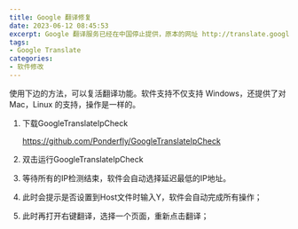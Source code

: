 ```yaml
---
title: Google 翻译修复
date: 2023-06-12 08:45:53
excerpt: Google 翻译服务已经在中国停止提供，原本的网址 http://translate.google.cn 亦已经换成了普通的 Google Search 搜寻页面，上述转变影响到中国用户在使用 Chrome 浏览器时，将无法使用翻译功能。
tags:
- Google Translate
categories:
- 软件修改
---
```

使用下边的方法，可以复活翻译功能。软件支持不仅支持 Windows，还提供了对 Mac，Linux 的支持，操作是一样的。

1. 下载GoogleTranslateIpCheck

    https://github.com/Ponderfly/GoogleTranslateIpCheck

2. 双击运行GoogleTranslateIpCheck

3. 等待所有的IP检测结束，软件会自动选择延迟最低的IP地址。

4. 此时会提示是否设置到Host文件时输入Y，软件会自动完成所有操作；

5. 此时再打开右键翻译，选择一个页面，重新点击翻译；
